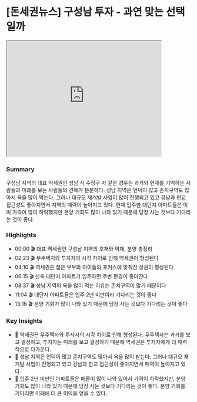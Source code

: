 # [돈세권뉴스] 구성남 투자 - 과연 맞는 선택일까

<iframe width="420" height="315"
src="https://www.youtube.com/embed/J50w8D5NvTw">
</iframe>


### **Summary**

구성남 지역의 대표 역세권인 성남 시 수정구 자 같은 경우는 과거와 현재를 기억하는 사람들과 미래를 보는 사람들의 견해가 분분하다. 성남 지역은 언덕이 많고 존치구역도 많아서 욕을 많이 먹는다. 그러나 대규모 재개발 사업이 많이 진행되고 있고 강남과 판교 접근성도 좋아지면서 지역의 매력이 높아지고 있다. 현재 입주한 대단지 아파트들은 이미 가격이 많이 하락했지만 분양 기회도 많이 나와 있기 때문에 당장 사는 것보다 기다리는 것이 좋다.

### **Highlights**

- 00:00 🎬 대표 역세권인 구성남 지역의 호재와 악재, 분양 총정리
- 02:23 🎬 무주택자와 투자자의 시각 차이로 인해 역세권이 형성된다
- 04:10 🎬 역세권은 젊은 부부와 아이들의 포커스에 맞춰진 상권이 형성된다
- 06:15 🎬 신축 대단지 아파트가 입주하면 주변 환경이 좋아진다
- 08:37 🎬 성남 지역의 욕을 많이 먹는 이유는 존치구역이 많기 때문이다
- 11:04 🎬 대단지 아파트들은 입주 2년 미만이라 기다리는 것이 좋다
- 13:16 🎬 분양 기회가 많이 나와 있기 때문에 당장 사는 것보다 기다리는 것이 좋다

### **Key Insights**

- 🧐 역세권은 무주택자와 투자자의 시각 차이로 인해 형성된다. 무주택자는 과거를 보고 결정하고, 투자자는 미래를 보고 결정하기 때문에 역세권은 투자자에게 더 매력적으로 다가온다.
- 🧐 성남 지역은 언덕이 많고 존치구역도 많아서 욕을 많이 받는다. 그러나 대규모 재개발 사업이 진행되고 있고 강남과 판교 접근성이 좋아지면서 매력이 높아지고 있다.
- 🧐 입주 2년 미만인 아파트들은 매물이 많이 나와 있어서 가격이 하락했지만, 분양 기회도 많이 나와 있기 때문에 당장 사는 것보다 기다리는 것이 좋다. 분양 기회를 기다리면 미래에 더 큰 이익을 얻을 수 있다.
